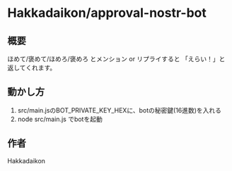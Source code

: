 # Hakkadaikon/approval-nostr-bot

## 概要
ほめて/褒めて/ほめろ/褒めろ とメンション or リプライすると
「えらい！」と返してくれます。

## 動かし方
1. src/main.jsのBOT_PRIVATE_KEY_HEXに、botの秘密鍵(16進数)を入れる
2. node src/main.js でbotを起動

## 作者
Hakkadaikon
